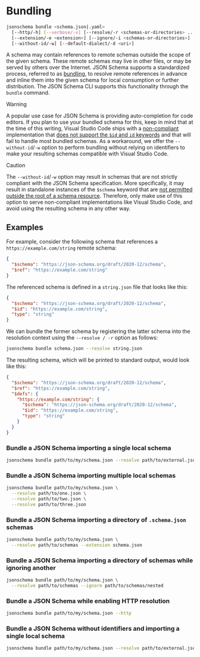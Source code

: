Bundling
========

```sh
jsonschema bundle <schema.json|.yaml>
  [--http/-h] [--verbose/-v] [--resolve/-r <schemas-or-directories> ...]
  [--extension/-e <extension>] [--ignore/-i <schemas-or-directories>]
  [--without-id/-w] [--default-dialect/-d <uri>]
```

A schema may contain references to remote schemas outside the scope of the
given schema. These remote schemas may live in other files, or may be served by
others over the Internet. JSON Schema supports a standardized process, referred
to as
[bundling](https://json-schema.org/blog/posts/bundling-json-schema-compound-documents),
to resolve remote references in advance and inline them into the given schema
for local consumption or further distribution.  The JSON Schema CLI supports
this functionality through the `bundle` command.

> [!WARNING]
> A popular use case for JSON Schema is providing auto-completion for code
> editors. If you plan to use your bundled schema for this, keep in mind that
> at the time of this writing, Visual Studio Code ships with a
> [non-compliant](https://bowtie.report/#/implementations/ts-vscode-json-languageservice)
> implementation that [does not support the `$id` and `id`
> keywords](https://github.com/microsoft/vscode-json-languageservice/issues/224)
> and that will fail to handle most bundled schemas. As a workaround, we offer
> the `--without-id`/`-w` option to perform bundling without relying on
> identifiers to make your resulting schemas compatible with Visual Studio
> Code.

> [!CAUTION]
> The `--without-id`/`-w` option may result in schemas that are not strictly
> compliant with the JSON Schema specification. More specifically, it may
> result in standalone instances of the `$schema` keyword that are [not
> permitted outside the root of a schema
> resource](https://json-schema.org/draft/2020-12/json-schema-core#section-8.1.1-4).
> Therefore, only make use of this option to serve non-compliant
> implementations like Visual Studio Code, and avoid using the resulting schema
> in any other way.

Examples
--------

For example, consider the following schema that references a
`https://example.com/string` remote schema:

```json
{
  "$schema": "https://json-schema.org/draft/2020-12/schema",
  "$ref": "https://example.com/string"
}
```

The referenced schema is defined in a `string.json` file that looks like this:

```json
{
  "$schema": "https://json-schema.org/draft/2020-12/schema",
  "$id": "https://example.com/string",
  "type": "string"
}
```

We can bundle the former schema by registering the latter schema into the
resolution context using the `--resolve / -r` option as follows:

```sh
jsonschema bundle schema.json --resolve string.json
```

The resulting schema, which will be printed to standard output, would look like
this:

```json
{
  "$schema": "https://json-schema.org/draft/2020-12/schema",
  "$ref": "https://example.com/string",
  "$defs": {
    "https://example.com/string": {
      "$schema": "https://json-schema.org/draft/2020-12/schema",
      "$id": "https://example.com/string",
      "type": "string"
    }
  }
}
```

### Bundle a JSON Schema importing a single local schema

```sh
jsonschema bundle path/to/my/schema.json --resolve path/to/external.json
```

### Bundle a JSON Schema importing multiple local schemas

```sh
jsonschema bundle path/to/my/schema.json \
  --resolve path/to/one.json \
  --resolve path/to/two.json \
  --resolve path/to/three.json
```

### Bundle a JSON Schema importing a directory of `.schema.json` schemas

```sh
jsonschema bundle path/to/my/schema.json \
  --resolve path/to/schemas --extension schema.json
```

### Bundle a JSON Schema importing a directory of schemas while ignoring another

```sh
jsonschema bundle path/to/my/schema.json \
  --resolve path/to/schemas --ignore path/to/schemas/nested
```

### Bundle a JSON Schema while enabling HTTP resolution

```sh
jsonschema bundle path/to/my/schema.json --http
```

### Bundle a JSON Schema without identifiers and importing a single local schema

```sh
jsonschema bundle path/to/my/schema.json --resolve path/to/external.json --without-id
```
